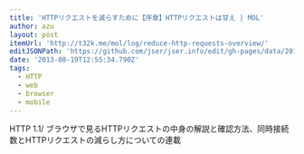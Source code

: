 ```yaml
---
title: 'HTTPリクエストを減らすために【序章】HTTPリクエストは甘え | MOL'
author: azu
layout: post
itemUrl: 'http://t32k.me/mol/log/reduce-http-requests-overview/'
editJSONPath: 'https://github.com/jser/jser.info/edit/gh-pages/data/2013/08/index.json'
date: '2013-08-19T12:55:34.790Z'
tags:
  - HTTP
  - web
  - browser
  - mobile
---
```

HTTP 1.1/ ブラウザで見るHTTPリクエストの中身の解説と確認方法、同時接続数とHTTPリクエストの減らし方についての連載
